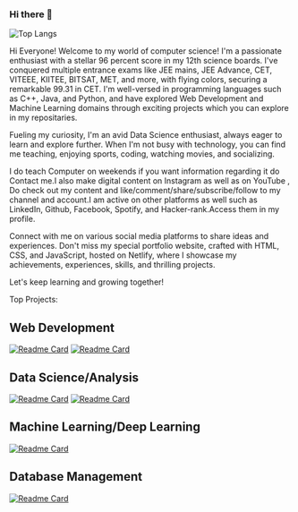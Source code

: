 ### Hi there 👋

![Top Langs](https://github-readme-stats.vercel.app/api/top-langs/?username=kunzbhatia&langs_count=6)

Hi Everyone! Welcome to my world of computer science! I'm a passionate enthusiast with a stellar 96 percent score in my 12th science boards. I've conquered multiple entrance exams like JEE mains, JEE Advance, CET, VITEEE, KIITEE, BITSAT, MET, and more, with flying colors, securing a remarkable 99.31 in CET. I'm well-versed in programming languages such as C++, Java, and Python, and have explored Web Development and Machine Learning domains through exciting projects which you can explore in my repositaries.

Fueling my curiosity, I'm an avid Data Science enthusiast, always eager to learn and explore further. When I'm not busy with technology, you can find me teaching, enjoying sports, coding, watching movies, and socializing.

I do teach Computer on weekends if you want information regarding it do Contact me.I also make digital content on Instagram as well as on YouTube , Do check out my content and like/comment/share/subscribe/follow to my channel and account.I am active on other platforms as well such as LinkedIn, Github, Facebook, Spotify, and Hacker-rank.Access them in my profile.

Connect with me on various social media platforms to share ideas and experiences. Don't miss my special portfolio website, crafted with HTML, CSS, and JavaScript, hosted on Netlify, where I showcase my achievements, experiences, skills, and thrilling projects.

Let's keep learning and growing together!

Top Projects:
## Web Development
[![Readme Card](https://github-readme-stats.vercel.app/api/pin/?username=kunzbhatia&repo=Portfolio-Website)](https://github.com/kunzbhatia/Portfolio-Website)
[![Readme Card](https://github-readme-stats.vercel.app/api/pin/?username=kunzbhatia&repo=Omnifood-Project)](https://github.com/kunzbhatia/Omnifood-Project)

## Data Science/Analysis
[![Readme Card](https://github-readme-stats.vercel.app/api/pin/?username=kunzbhatia&repo=kunzbhatia)](https://github.com/kunzbhatia/kunzbhatia)
[![Readme Card](https://github-readme-stats.vercel.app/api/pin/?username=kunzbhatia&repo=kunzbhatia)](https://github.com/kunzbhatia/kunzbhatia)

## Machine Learning/Deep Learning
[![Readme Card](https://github-readme-stats.vercel.app/api/pin/?username=kunzbhatia&repo=Heart-Disease-Prediction)](https://github.com/kunzbhatia/Heart-Disease-Prediction)



## Database Management
[![Readme Card](https://github-readme-stats.vercel.app/api/pin/?username=kunzbhatia&repo=Library-Management-System)](https://github.com/kunzbhatia/Library-Management-System)
